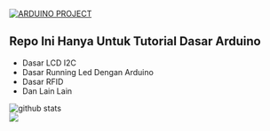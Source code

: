 <a href="#"><img title="ARDUINO PROJECT" src="https://img.shields.io/badge/ARDUINO PROJECT-green?colorA=%23ff0000&colorB=%23017e40&style=for-the-badge"></a>
</p>


## Repo Ini Hanya Untuk Tutorial Dasar Arduino
* Dasar LCD I2C
* Dasar Running Led Dengan Arduino
* Dasar RFID
* Dan Lain Lain

![github stats](https://github-readme-stats.vercel.app/api?username=budilutfii&show_icons=true)
<br>
<img src="https://github-readme-stats.vercel.app/api/top-langs/?username=budilutfii&theme=vue">
